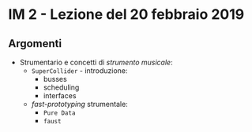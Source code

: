 # IM 2 - Lezione del 20 febbraio 2019

## Argomenti

* Strumentario e concetti di *strumento musicale*:
    * `SuperCollider` - introduzione:
      * busses
      * scheduling
      * interfaces
  * *fast-prototyping* strumentale:
    * `Pure Data`
    * `faust`
